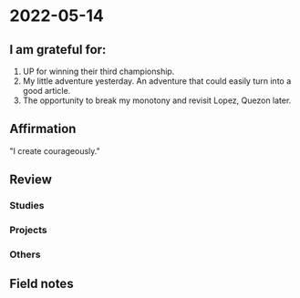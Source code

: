 # 2022-05-14

## I am grateful for:
1. UP for winning their third championship.
2. My little adventure yesterday. An adventure that could easily turn into a good article.
3. The opportunity to break my monotony and revisit Lopez, Quezon later.

## Affirmation

"I create courageously."

## Review
### Studies

### Projects

### Others

## Field notes
